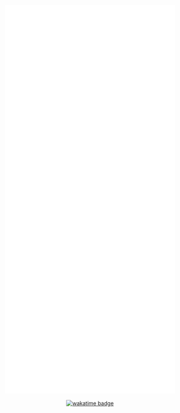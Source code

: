<p align="center">
    <img src="./github-metrics.svg" alt="Metrics" />
</p>


<p align="center">
    <a href="https://wakatime.com/@67d64ca7-b8ce-43f1-b177-338ea51c2f6f">
        <img src="https://wakatime.com/badge/user/67d64ca7-b8ce-43f1-b177-338ea51c2f6f.svg" alt="wakatime badge" />
    </a>
</p>
